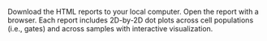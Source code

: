 Download the HTML reports to your local computer. Open the report with a browser. Each report includes 2D-by-2D dot plots across cell populations (i.e., gates) and across samples with interactive visualization.
